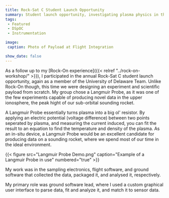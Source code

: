 ```yaml
---
title: Rock-Sat C Student Launch Opportunity
summary: Student launch opportunity, investigating plasma physics in the upper ionosphere.
tags:
 - Featured
 - DSpOC
 - Instrumentation

image:
 caption: Photo of Payload at Flight Integration

show_date: false
---
```


As a follow up to my [Rock-On experience]({{< relref "../rock-on-workshop/" >}}), I participated in the annual Rock-Sat C student launch opportunity, again as a member of the University of Delaware Team. Unlike Rock-On though, this time we were designing an experiment and scientific payload from scratch. My group chose a Langmuir Probe, as it was one of the few experiments capable of producing novel data in the upper ionosphere, the peak hight of our sub-orbital sounding rocket.

A Langmuir Probe essentially turns plasma into a big ol' resistor. By applying an electric potential (voltage difference) between two points seperated by plasma, and measuring the current induced, you can fit the result to an equation to find the temperature and density of the plasma. As an in-situ device, a Langmuir Probe would be an excellent candidate for producing data on a sounding rocket, where we spend most of our time in the ideal environment.

{{< figure src="Langmuir Probe Demo.png" caption="Example of a Langmuir Probe in use" numbered="true" >}}

My work was in the sampling electronics, flight software, and ground software that collected the data, packaged it, and analysed it, respectively. 

My primary role was ground software lead, where I used a custom graphical user interface to parse data, fit and analyze it, and match it to sensor data. 
